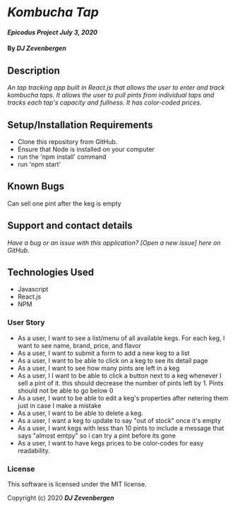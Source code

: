 # _Kombucha Tap_
#### _Epicodus Project July 3, 2020_

#### By _**DJ Zevenbergen**_

## Description

_An tap tracking app built in React.js that allows the user to enter and track kombucha taps. It allows the user to pull pints from individual taps and tracks each tap's capacity and fullness. It has color-coded prices._

## Setup/Installation Requirements

* Clone this repository from GitHub.
* Ensure that Node is installed on your computer
* run the 'npm install' command
* run 'npm start'

## Known Bugs

Can sell one pint after the keg is empty

## Support and contact details

_Have a bug or an issue with this application? [Open a new issue] here on GitHub._

## Technologies Used

* Javascript
* React.js
* NPM 

### User Story

* As a user, I want to see a list/menu of all available kegs. For each keg, I want to see name, brand, price, and flavor
* As a user, I want to submit a form to add a new keg to a list
* As a user, I want to be able to click on a keg to see its detail page
* As a user, I want to see how many pints are left in a keg
* As a user, I I want to be able to click a button next to a keg whenever I sell a pint of it. this should decrease the number of pints left by 1. Pints should not be able to go below 0
* As a user, I want to be able to edit a keg's properties after netering them just in case I make a mistake
* As a user, I want to be able to delete a keg.
* As a user, I want a keg to update to say "out of stock" once it's empty
* As a user, I want kegs with less than 10 pints to include a message that says "almost emtpy" so i can try a pint before its gone
* As a user, I want to have kegs prices to be color-codes for easy readability. 


### License
This software is licensed under the MIT license.

Copyright (c) 2020 **_DJ Zevenbergen_**